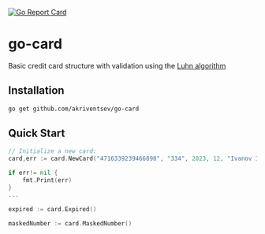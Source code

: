 
[![Go Report Card](https://goreportcard.com/badge/github.com/anaximen/go-card)](https://goreportcard.com/report/github.com/anaximen/go-card)
# go-card 

Basic credit card structure with validation using the [Luhn algorithm](http://en.wikipedia.org/wiki/Luhn_algorithm)


## Installation

```bash
go get github.com/akriventsev/go-card
```

## Quick Start

```go
// Initialize a new card:
card,err := card.NewCard("4716339239466898", "334", 2023, 12, "Ivanov Ivan")

if err!= nil {
    fmt.Print(err)
}
...

expired := card.Expired()

maskedNumber := card.MaskedNumber()
